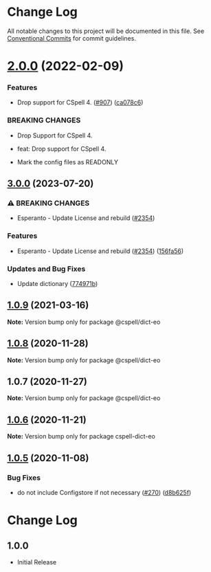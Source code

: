 # Change Log

All notable changes to this project will be documented in this file.
See [Conventional Commits](https://conventionalcommits.org) for commit guidelines.

# [2.0.0](https://github.com/streetsidesoftware/cspell-dicts/compare/@cspell/dict-eo@1.0.9...@cspell/dict-eo@2.0.0) (2022-02-09)


### Features

* Drop support for CSpell 4. ([#907](https://github.com/streetsidesoftware/cspell-dicts/issues/907)) ([ca078c6](https://github.com/streetsidesoftware/cspell-dicts/commit/ca078c6a2e188cc3cf6276db1ba7e007f0f06f27))


### BREAKING CHANGES

* Drop Support for CSpell 4.

* feat: Drop support for CSpell 4.
* Mark the config files as READONLY





## [3.0.0](https://github.com/streetsidesoftware/cspell-dicts/compare/@cspell/dict-eo@2.0.0...@cspell/dict-eo@3.0.0) (2023-07-20)


### ⚠ BREAKING CHANGES

* Esperanto - Update License and rebuild ([#2354](https://github.com/streetsidesoftware/cspell-dicts/issues/2354))

### Features

* Esperanto - Update License and rebuild ([#2354](https://github.com/streetsidesoftware/cspell-dicts/issues/2354)) ([156fa56](https://github.com/streetsidesoftware/cspell-dicts/commit/156fa56a69c4d81230136740a0046c1799834a9c))


### Updates and Bug Fixes

* Update dictionary ([774971b](https://github.com/streetsidesoftware/cspell-dicts/commit/774971bcc3436c6906efd38785397f98145e3b06))

## [1.0.9](https://github.com/streetsidesoftware/cspell-dicts/compare/@cspell/dict-eo@1.0.8...@cspell/dict-eo@1.0.9) (2021-03-16)

**Note:** Version bump only for package @cspell/dict-eo





## [1.0.8](https://github.com/streetsidesoftware/cspell-dicts/compare/@cspell/dict-eo@1.0.7...@cspell/dict-eo@1.0.8) (2020-11-28)

**Note:** Version bump only for package @cspell/dict-eo





## 1.0.7 (2020-11-27)

**Note:** Version bump only for package @cspell/dict-eo





## [1.0.6](https://github.com/streetsidesoftware/cspell-dicts/compare/cspell-dict-eo@1.0.5...cspell-dict-eo@1.0.6) (2020-11-21)

**Note:** Version bump only for package cspell-dict-eo

## [1.0.5](https://github.com/streetsidesoftware/cspell-dicts/compare/cspell-dict-eo@1.0.4...cspell-dict-eo@1.0.5) (2020-11-08)

### Bug Fixes

- do not include Configstore if not necessary ([#270](https://github.com/streetsidesoftware/cspell-dicts/issues/270)) ([d8b625f](https://github.com/streetsidesoftware/cspell-dicts/commit/d8b625f2f42d5cc6c4a9390216ac1e5037886e44))

# Change Log

## 1.0.0

- Initial Release
